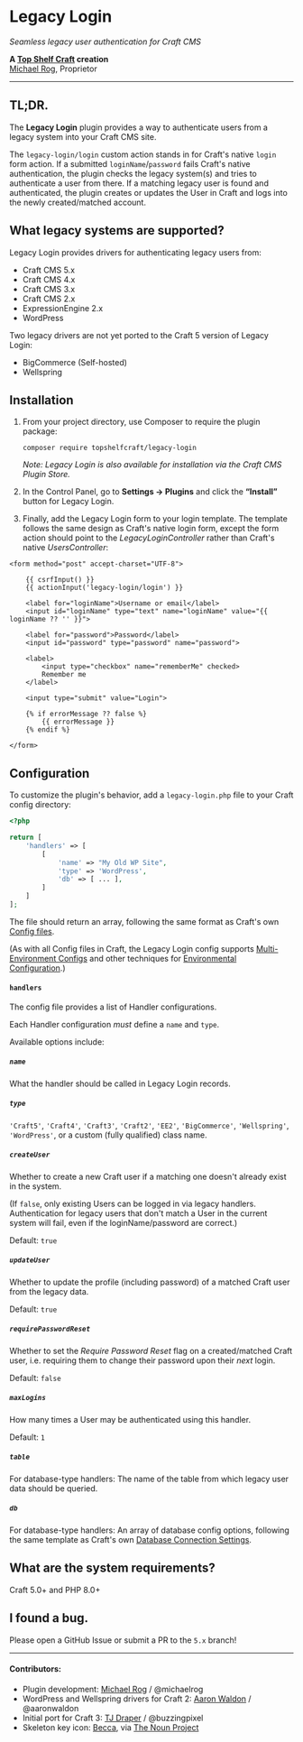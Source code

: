 # Legacy Login

_Seamless legacy user authentication for Craft CMS_

**A [Top Shelf Craft](https://topshelfcraft.com) creation**  
[Michael Rog](https://michaelrog.com), Proprietor


* * *


## TL;DR.

The **Legacy Login** plugin provides a way to authenticate users from a legacy system into your Craft CMS site.

The `legacy-login/login` custom action stands in for Craft's native `login` form action. If a submitted `loginName`/`password` fails Craft's native authentication, the plugin checks the legacy system(s) and tries to authenticate a user from there. If a matching legacy user is found and authenticated, the plugin creates or updates the User in Craft and logs into the newly created/matched account.


## What legacy systems are supported?

Legacy Login provides drivers for authenticating legacy users from:

- Craft CMS 5.x
- Craft CMS 4.x
- Craft CMS 3.x
- Craft CMS 2.x
- ExpressionEngine 2.x
- WordPress

Two legacy drivers are not yet ported to the Craft 5 version of Legacy Login:

- BigCommerce (Self-hosted)
- Wellspring


## Installation

1. From your project directory, use Composer to require the plugin package:

   ```
   composer require topshelfcraft/legacy-login
   ```
   
    _Note: Legacy Login is also available for installation via the Craft CMS Plugin Store._

2. In the Control Panel, go to **Settings → Plugins** and click the **“Install”** button for Legacy Login.

3. Finally, add the Legacy Login form to your login template. The template follows the same design as Craft's native login form, except the form action should point to the _LegacyLoginController_ rather than Craft's native _UsersController_:

```twig
<form method="post" accept-charset="UTF-8">

    {{ csrfInput() }}
    {{ actionInput('legacy-login/login') }}

    <label for="loginName">Username or email</label>
    <input id="loginName" type="text" name="loginName" value="{{ loginName ?? '' }}">

    <label for="password">Password</label>
    <input id="password" type="password" name="password">

    <label>
        <input type="checkbox" name="rememberMe" checked>
        Remember me
    </label>

    <input type="submit" value="Login">

    {% if errorMessage ?? false %}
        {{ errorMessage }}
    {% endif %}

</form>
```


## Configuration

To customize the plugin's behavior, add a `legacy-login.php` file to your Craft config directory:

```php
<?php

return [
    'handlers' => [
        [
            'name' => "My Old WP Site",
            'type' => 'WordPress',
            'db' => [ ... ],
        ]
    ]
];
``` 
The file should return an array, following the same format as Craft's own [Config files](https://craftcms.com/docs/3.x/config/).

(As with all Config files in Craft, the Legacy Login config supports [Multi-Environment Configs](https://craftcms.com/docs/3.x/config/#multi-environment-configs) and other techniques for [Environmental Configuration](https://craftcms.com/docs/3.x/config/#environmental-configuration).)

#### `handlers`

The config file provides a list of Handler configurations.
 
Each Handler configuration *must* define a `name` and `type`.

Available options include:

##### `name`

What the handler should be called in Legacy Login records.
 
##### `type`

`'Craft5'`, `'Craft4'`, `'Craft3'`, `'Craft2'`, `'EE2'`, `'BigCommerce'`, `'Wellspring'`, `'WordPress'`, or a custom (fully qualified) class name.

##### `createUser`

Whether to create a new Craft user if a matching one doesn't already exist in the system.

(If `false`, only existing Users can be logged in via legacy handlers. Authentication for legacy users that don't match a User in the current system will fail, even if the loginName/password are correct.)

Default: `true`

##### `updateUser`

Whether to update the profile (including password) of a matched Craft user from the legacy data.

Default: `true`

##### `requirePasswordReset`

Whether to set the _Require Password Reset_ flag on a created/matched Craft user, i.e. requiring them to change their password upon their _next_ login.

Default: `false`

##### `maxLogins`

How many times a User may be authenticated using this handler.

Default: `1`

##### `table`

For database-type handlers: The name of the table from which legacy user data should be queried.

##### `db`

For database-type handlers: An array of database config options, following the same template as Craft's own [Database Connection Settings](https://craftcms.com/docs/3.x/config/#database-connection-settings).


## What are the system requirements?

Craft 5.0+ and PHP 8.0+


## I found a bug.

Please open a GitHub Issue or submit a PR to the `5.x` branch!


* * *

#### Contributors:

  - Plugin development: [Michael Rog](http://michaelrog.com) / @michaelrog
  - WordPress and Wellspring drivers for Craft 2: [Aaron Waldon](https://www.causingeffect.com) / @aaronwaldon
  - Initial port for Craft 3: [TJ Draper](https://buzzingpixel.com/) / @buzzingpixel
  - Skeleton key icon: [Becca](https://thenounproject.com/hello100), via [The Noun Project](https://thenounproject.com/search/?q=skeleton+key&i=188844)
